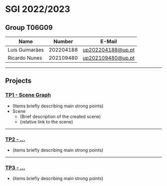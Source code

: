 # SGI 2022/2023

## Group T06G09
| Name             | Number    | E-Mail             |
| ---------------- | --------- | ------------------ |
| Luís Guimarães   | 202204188 | up202204188@up.pt  |
| Ricardo Nunes    | 202109480 | up202109480@up.pt  |

----

## Projects

### [TP1 - Scene Graph](tp1)

- (Items briefly describing main strong points)
- Scene
  - (Brief description of the created scene)
  - (relative link to the scene)

-----

### [TP2 - ...](tp2)
- (items briefly describing main strong points)

----

### [TP3 - ...](tp3)
- (items briefly describing main strong points)


